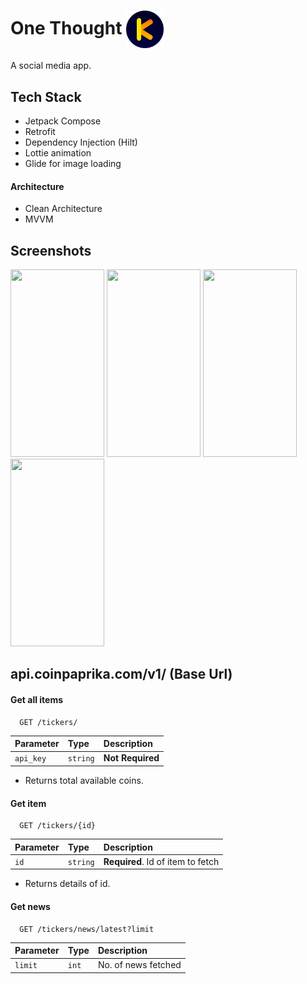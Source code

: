 # One Thought <img width="60" align="center" src="https://github.com/princeku07/Krypto_Android_App/blob/UI/app/src/main/res/drawable/logo.png" />
A social media app.



## Tech Stack

- Jetpack Compose
- Retrofit
- Dependency Injection (Hilt)
- Lottie animation
- Glide for image loading
 #### Architecture ####
- Clean Architecture
- MVVM


## Screenshots

<p float="left">
  <img height="300" width="150" src="https://github.com/princeku07/Krypto_Android_App/blob/UI/app_part0.gif" />
<img height="300" width="150" src="https://github.com/princeku07/Krypto_Android_App/blob/UI/app_part1.gif" />
<img height="300" width="150" src="https://github.com/princeku07/Krypto_Android_App/blob/UI/app_part2.gif" />
<img height="300" width="150" src="https://github.com/princeku07/Krypto_Android_App/blob/UI/app_part3.gif" />

</p>


## api.coinpaprika.com/v1/ (Base Url)

#### Get all items

```http
  GET /tickers/
```

| Parameter | Type     | Description                |
| :-------- | :------- | :------------------------- |
| `api_key` | `string` | **Not Required** |

- Returns total available coins.

#### Get item

```http
  GET /tickers/{id}
```

| Parameter | Type     | Description                       |
| :-------- | :------- | :-------------------------------- |
| `id`      | `string` | **Required**. Id of item to fetch |

- Returns details of id.



#### Get news
```http
  GET /tickers/news/latest?limit
```

| Parameter | Type     | Description                       |
| :-------- | :------- | :-------------------------------- |
| `limit`      | `int` | No. of news fetched |

